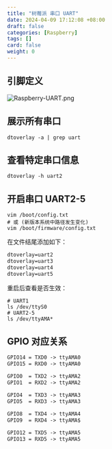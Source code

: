 ```yaml
---
title: "树莓派 串口 UART"
date: 2024-04-09 17:12:08 +08:00
draft: false
categories: [Raspberry]
tags: []
card: false
weight: 0
---
```



## 引脚定义

![Raspberry-UART.png](https://img.akvicor.com/i/2024/09/17/66e9a3662324f.png)

## 展示所有串口

```shell
dtoverlay -a | grep uart
```

## 查看特定串口信息

```shell
dtoverlay -h uart2
```

## 开启串口 UART2-5

```shell
vim /boot/config.txt
# 或 (新版本系统中路径发生变化)
vim /boot/firmware/config.txt
```

在文件结尾添加如下：

```txt
dtoverlay=uart2
dtoverlay=uart3
dtoverlay=uart4
dtoverlay=uart5
```

重启后查看是否生效：

```shell
# UART1
ls /dev/ttyS0
# UART2-5
ls /dev/ttyAMA*
```

## GPIO 对应关系

```txt
GPIO14 = TXD0 -> ttyAMA0
GPIO15 = RXD0 -> ttyAMA0

GPIO0  = TXD2 -> ttyAMA2
GPIO1  = RXD2 -> ttyAMA2

GPIO4  = TXD3 -> ttyAMA3
GPIO5  = RXD3 -> ttyAMA3

GPIO8  = TXD4 -> ttyAMA4
GPIO9  = RXD4 -> ttyAMA$
 
GPIO12 = TXD5 -> ttyAMA5
GPIO13 = RXD5 -> ttyAMA5
```


